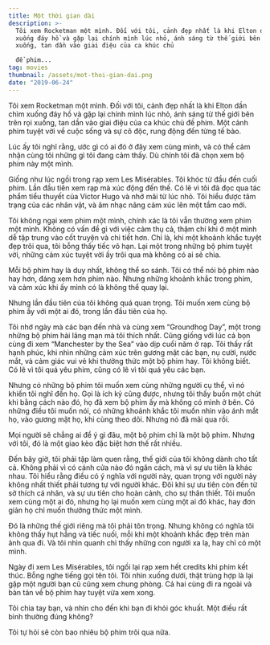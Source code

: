 ```yaml
---
title: Một thời gian dài
description: >-
  Tôi xem Rocketman một mình. Đối với tôi, cảnh đẹp nhất là khi Elton dần chìm
  xuống đáy hồ và gặp lại chính mình lúc nhỏ, ánh sáng từ thế giới bên trên rọi
  xuống, tan dần vào giai điệu của ca khúc chủ

  đề phim...
tag: movies
thumbnail: /assets/mot-thoi-gian-dai.png
date: "2019-06-24"
---
```


Tôi xem Rocketman một mình. Đối với tôi, cảnh đẹp nhất là khi Elton dần chìm xuống đáy hồ và gặp lại chính mình lúc nhỏ, ánh sáng từ thế giới bên trên rọi xuống, tan dần vào giai điệu của ca khúc chủ đề phim. Một cảnh phim tuyệt vời về cuộc sống và sự cô độc, rung động đến từng tế bào.

Lúc ấy tôi nghĩ rằng, ước gì có ai đó ở đây xem cùng mình, và có thể cảm nhận cùng tôi những gì tôi đang cảm thấy. Dù chính tôi đã chọn xem bộ phim này một mình.

Giống như lúc ngồi trong rạp xem Les Misérables. Tôi khóc từ đầu đến cuối phim. Lần đầu tiên xem rạp mà xúc động đến thế. Có lẽ vì tôi đã đọc qua tác phẩm tiểu thuyết của Victor Hugo và nhớ mãi từ lúc nhỏ. Tôi hiểu được tâm trạng của các nhân vật, và âm nhạc nâng cảm xúc lên một tầm cao mới.

Tôi không ngại xem phim một mình, chính xác là tôi vẫn thường xem phim một mình. Không có vấn đề gì với việc cảm thụ cả, thậm chí khi ở một mình dễ tập trung vào cốt truyện và chi tiết hơn. Chỉ là, khi một khoảnh khắc tuyệt đẹp trôi qua, tôi bỗng thấy tiếc vô hạn. Lại một trong những bộ phim tuyệt vời, những cảm xúc tuyệt vời ấy trôi qua mà không có ai sẻ chia.

Mỗi bộ phim hay là duy nhất, không thể so sánh. Tôi có thể nói bộ phim nào hay hơn, đáng xem hơn phim nào. Nhưng những khoảnh khắc trong phim, và cảm xúc khi ấy mình có là không thể quay lại.

Nhưng lần đầu tiên của tôi không quá quan trọng. Tôi muốn xem cùng bộ phim ấy với một ai đó, trong lần đầu tiên của họ.

Tôi nhớ ngày mà các bạn đến nhà và cùng xem “Groundhog Day”, một trong những bộ phim hài lãng mạn mà tôi thích nhất. Cũng giống với lúc cả bọn cùng đi xem “Manchester by the Sea” vào dịp cuối năm ở rạp. Tôi thấy rất hạnh phúc, khi nhìn những cảm xúc trên gương mặt các bạn, nụ cười, nước mắt, và cảm giác vui vẻ khi thưởng thức một bộ phim hay. Tôi không biết. Có lẽ vì tôi quá yêu phim, cũng có lẽ vì tôi quá yêu các bạn.

Nhưng có những bộ phim tôi muốn xem cùng những người cụ thể, vì nó khiến tôi nghĩ đến họ. Gọi là ích kỷ cũng được, nhưng tôi thấy buồn một chút khi bằng cách nào đó, họ đã xem bộ phim ấy mà không có mình ở bên. Có những điều tôi muốn nói, có những khoảnh khắc tôi muốn nhìn vào ánh mắt họ, vào gương mặt họ, khi cùng theo dõi. Nhưng nó đã mãi qua rồi.

Mọi người sẽ chẳng ai để ý gì đâu, một bộ phim chỉ là một bộ phim. Nhưng với tôi, đó là một giao kèo đặc biệt hơn thế rất nhiều.

Đến bây giờ, tôi phải tập làm quen rằng, thế giới của tôi không dành cho tất cả. Không phải vì có cánh cửa nào đó ngăn cách, mà vì sự ưu tiên là khác nhau. Tôi hiểu rằng điều có ý nghĩa với người này, quan trọng với người này không nhất thiết phải tương tự với người khác. Đôi khi sự ưu tiên còn đến từ sở thích cá nhân, và sự ưu tiên cho hoàn cảnh, cho sự thân thiết. Tôi muốn xem cùng một ai đó, nhưng họ lại muốn xem cùng một ai đó khác, hay đơn giản họ chỉ muốn thưởng thức một mình.

Đó là những thế giới riêng mà tôi phải tôn trọng. Nhưng không có nghĩa tôi không thấy hụt hẫng và tiếc nuối, mỗi khi một khoảnh khắc đẹp trên màn ảnh qua đi. Và tôi nhìn quanh chỉ thấy những con người xa lạ, hay chỉ có một mình.

Ngày đi xem Les Misérables, tôi ngồi lại rạp xem hết credits khi phim kết thúc. Bỗng nghe tiếng gọi tên tôi. Tôi nhìn xuống dưới, thật trùng hợp là lại gặp một người bạn cũ cũng xem chung phòng. Cả hai cùng đi ra ngoài và bàn tán về bộ phim hay tuyệt vừa xem xong.

Tôi chia tay bạn, và nhìn cho đến khi bạn đi khỏi góc khuất. Một điều rất bình thường đúng không?

Tôi tự hỏi sẽ còn bao nhiêu bộ phim trôi qua nữa.
